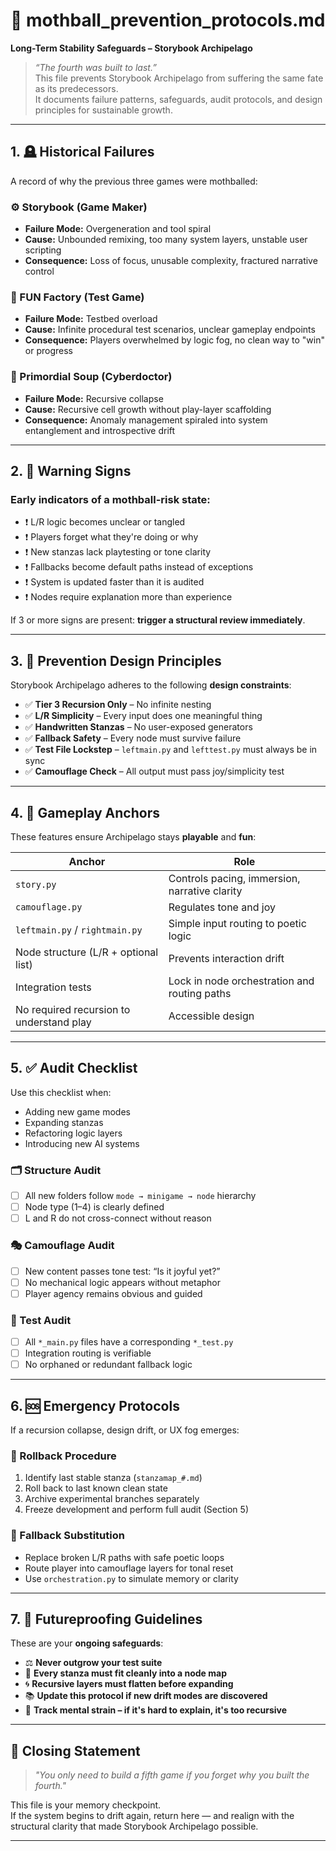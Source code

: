 <!-- Save to: storybook_archipelago/mothball_prevention_protocols.md -->

# 🧷 mothball_prevention_protocols.md  
**Long-Term Stability Safeguards – Storybook Archipelago**

> _“The fourth was built to last.”_  
> This file prevents Storybook Archipelago from suffering the same fate as its predecessors.  
> It documents failure patterns, safeguards, audit protocols, and design principles for sustainable growth.

---

## 1. 🪦 Historical Failures

A record of why the previous three games were mothballed:

### ⚙️ Storybook (Game Maker)
- **Failure Mode:** Overgeneration and tool spiral
- **Cause:** Unbounded remixing, too many system layers, unstable user scripting
- **Consequence:** Loss of focus, unusable complexity, fractured narrative control

### 🧪 FUN Factory (Test Game)
- **Failure Mode:** Testbed overload
- **Cause:** Infinite procedural test scenarios, unclear gameplay endpoints
- **Consequence:** Players overwhelmed by logic fog, no clean way to "win" or progress

### 🧬 Primordial Soup (Cyberdoctor)
- **Failure Mode:** Recursive collapse
- **Cause:** Recursive cell growth without play-layer scaffolding
- **Consequence:** Anomaly management spiraled into system entanglement and introspective drift

---

## 2. 🚨 Warning Signs

### Early indicators of a mothball-risk state:

- ❗ L/R logic becomes unclear or tangled
- ❗ Players forget what they're doing or why
- ❗ New stanzas lack playtesting or tone clarity
- ❗ Fallbacks become default paths instead of exceptions
- ❗ System is updated faster than it is audited
- ❗ Nodes require explanation more than experience

If 3 or more signs are present: **trigger a structural review immediately**.

---

## 3. 🔐 Prevention Design Principles

Storybook Archipelago adheres to the following **design constraints**:

- ✅ **Tier 3 Recursion Only** – No infinite nesting
- ✅ **L/R Simplicity** – Every input does one meaningful thing
- ✅ **Handwritten Stanzas** – No user-exposed generators
- ✅ **Fallback Safety** – Every node must survive failure
- ✅ **Test File Lockstep** – `leftmain.py` and `lefttest.py` must always be in sync
- ✅ **Camouflage Check** – All output must pass joy/simplicity test

---

## 4. 🧭 Gameplay Anchors

These features ensure Archipelago stays **playable** and **fun**:

| Anchor                  | Role                                          |
|-------------------------|-----------------------------------------------|
| `story.py`              | Controls pacing, immersion, narrative clarity |
| `camouflage.py`         | Regulates tone and joy                        |
| `leftmain.py` / `rightmain.py` | Simple input routing to poetic logic   |
| Node structure (L/R + optional list) | Prevents interaction drift       |
| Integration tests       | Lock in node orchestration and routing paths  |
| No required recursion to understand play | Accessible design           |

---

## 5. ✅ Audit Checklist

Use this checklist when:
- Adding new game modes
- Expanding stanzas
- Refactoring logic layers
- Introducing new AI systems

### 🗂️ Structure Audit
- [ ] All new folders follow `mode → minigame → node` hierarchy
- [ ] Node type (1–4) is clearly defined
- [ ] L and R do not cross-connect without reason

### 🎭 Camouflage Audit
- [ ] New content passes tone test: “Is it joyful yet?”
- [ ] No mechanical logic appears without metaphor
- [ ] Player agency remains obvious and guided

### 🧪 Test Audit
- [ ] All `*_main.py` files have a corresponding `*_test.py`
- [ ] Integration routing is verifiable
- [ ] No orphaned or redundant fallback logic

---

## 6. 🆘 Emergency Protocols

If a recursion collapse, design drift, or UX fog emerges:

### 🔁 Rollback Procedure
1. Identify last stable stanza (`stanzamap_#.md`)
2. Roll back to last known clean state
3. Archive experimental branches separately
4. Freeze development and perform full audit (Section 5)

### 📼 Fallback Substitution
- Replace broken L/R paths with safe poetic loops
- Route player into camouflage layers for tonal reset
- Use `orchestration.py` to simulate memory or clarity

---

## 7. 🧬 Futureproofing Guidelines

These are your **ongoing safeguards**:

- ⚖️ **Never outgrow your test suite**
- 🧩 **Every stanza must fit cleanly into a node map**
- 🌀 **Recursive layers must flatten before expanding**
- 📚 **Update this protocol if new drift modes are discovered**
- 🧠 **Track mental strain – if it's hard to explain, it's too recursive**

---

## 📘 Closing Statement

> _"You only need to build a fifth game if you forget why you built the fourth."_

This file is your memory checkpoint.  
If the system begins to drift again, return here — and realign with the structural clarity that made Storybook Archipelago possible.

---
